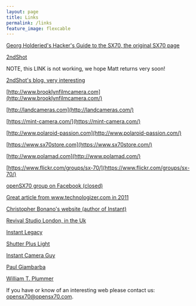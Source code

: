 ```yaml
---
layout: page
title: Links
permalink: /links
feature_image: flexcable
---
```


[Georg Holderied's Hacker's Guide to the SX70, the original SX70 page](http://www.sx2pc.com/SX70.html)

[2ndShot](https://www.2ndshotsx70.com/)

NOTE, this LINK is not working, we hope Matt returns very soon!

[2ndShot's blog, very interesting](http://2ndshotsx70.blogspot.com/) 

[http://www.brooklynfilmcamera.com](http://www.brooklynfilmcamera.com/)

[http://landcameras.com](http://landcameras.com/)

[https://mint-camera.com/](https://mint-camera.com/)

[http://www.polaroid-passion.com](http://www.polaroid-passion.com/)

[https://www.sx70store.com](https://www.sx70store.com/)

[http://www.polamad.com](http://www.polamad.com/)

[https://www.flickr.com/groups/sx-70/](https://www.flickr.com/groups/sx-70/)

[openSX70 group on Facebook (closed)](https://www.facebook.com/groups/opensx70/)

[Great article from www.technologizer.com in 2011](http://www.technologizer.com/2011/06/08/polaroid/)

[Christopher Bonano's website (author of Instant)](http://www.polaroidland.net/)

[Revival Studio London, in the Uk](https://revivalstudiolondon.com/)

[Instant Legacy](https://www.instantlegacysx70.com/)

[Shutter Plus Light](https://www.etsy.com/es/shop/ShutterPlusLight)

[Instant Camera Guy](https://es-es.facebook.com/instantcameraguy/)

[Paul Giambarba](https://giam.typepad.com/portfolio/2016/06/d-e-s-i-g-n-product-identity.html)

[William T. Plummer](http://www.wtpoptics.com/Publications.html)

If you have or know of an interesting web please contact us: opensx70@opensx70.com.
